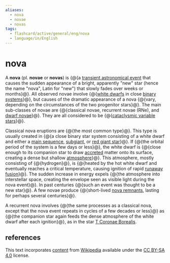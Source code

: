 ```yaml
---
aliases:
  - nova
  - novae
  - novas
tags:
  - flashcard/active/general/eng/nova
  - language/in/English
---
```


# nova

A __nova__ (pl. __novae__ or __novas__) is {@{a [transient astronomical event](time-domain%20astronomy.md) that causes the sudden appearance of a bright, apparently "new" star (hence the name "nova", Latin for "new") that slowly fades over weeks or months}@}. All observed novae involve {@{[white dwarfs](white%20dwarf.md) in close [binary systems](binary%20star.md)}@}, but causes of the dramatic appearance of a nova {@{vary, depending on the circumstances of the two progenitor stars}@}. The main sub-classes of novae are {@{classical novae, recurrent novae (RNe), and [dwarf novae](dwarf%20nova.md)}@}. They are all considered to be {@{[cataclysmic variable stars](cataclysmic%20variable%20star.md)}@}.

Classical nova eruptions are {@{the most common type}@}. This type is usually created in {@{a close binary star system consisting of a white dwarf and either a [main sequence](main%20sequence.md), [subgiant](subgiant.md), or [red giant star](red%20giant.md)}@}. If {@{the orbital period of the system is a few days or less}@}, the white dwarf is {@{close enough to its companion star to draw [accreted](accretion%20(astrophysics).md) matter onto its surface, creating a dense but shallow [atmosphere](stellar%20atmosphere.md)}@}. This atmosphere, mostly consisting of {@{hydrogen}@}, is {@{heated by the hot white dwarf and eventually reaches a critical temperature, causing ignition of rapid [runaway](thermal%20runaway.md) [fusion](nuclear%20fusion.md)}@}. The sudden increase in energy expels {@{the atmosphere into interstellar space, creating the envelope seen as visible light during the nova event}@}. In past centuries {@{such an event was thought to be a new star}@}. A few novae produce {@{short-lived [nova remnants](nova%20remnant.md), lasting for perhaps several centuries}@}.

A recurrent nova involves {@{the same processes as a classical nova, except that the nova event repeats in cycles of a few decades or less}@} as {@{the companion star again feeds the dense atmosphere of the white dwarf after each ignition}@}, as in the star [T Coronae Borealis](T%20Coronae%20Borealis.md).

## references

This text incorporates [content](https://en.wikipedia.org/wiki/nova) from [Wikipedia](Wikipedia.md) available under the [CC BY-SA 4.0](https://creativecommons.org/licenses/by-sa/4.0/) license.
